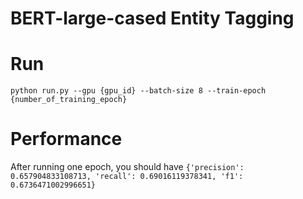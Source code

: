 # BERT-large-cased Entity Tagging

# Run

`python run.py --gpu {gpu_id} --batch-size 8 --train-epoch {number_of_training_epoch}`

# Performance

After running one epoch, you should have `{'precision': 0.657904833108713, 'recall': 0.69016119378341, 'f1': 0.6736471002996651}`
